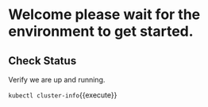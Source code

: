 # Welcome please wait for the environment to get started.

## Check Status

Verify we are up and running.

`kubectl cluster-info`{{execute}}
